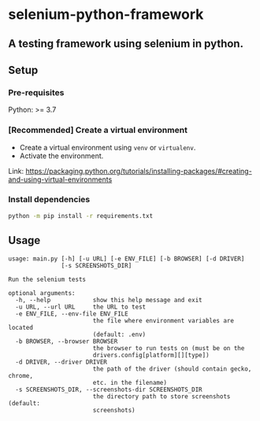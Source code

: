 # selenium-python-framework

A testing framework using selenium in python.
---

## Setup
### Pre-requisites
Python: >= 3.7
### **[Recommended]** Create a virtual environment
* Create a virtual environment using `venv` or `virtualenv`.
* Activate the environment.

Link: https://packaging.python.org/tutorials/installing-packages/#creating-and-using-virtual-environments

### Install dependencies
```bash
python -m pip install -r requirements.txt
```

## Usage
```
usage: main.py [-h] [-u URL] [-e ENV_FILE] [-b BROWSER] [-d DRIVER]
               [-s SCREENSHOTS_DIR]

Run the selenium tests

optional arguments:
  -h, --help            show this help message and exit
  -u URL, --url URL     the URL to test
  -e ENV_FILE, --env-file ENV_FILE
                        the file where environment variables are located
                        (default: .env)
  -b BROWSER, --browser BROWSER
                        the browser to run tests on (must be on the
                        drivers.config[platform][][type])
  -d DRIVER, --driver DRIVER
                        the path of the driver (should contain gecko, chrome,
                        etc. in the filename)
  -s SCREENSHOTS_DIR, --screenshots-dir SCREENSHOTS_DIR
                        the directory path to store screenshots (default:
                        screenshots)

```
